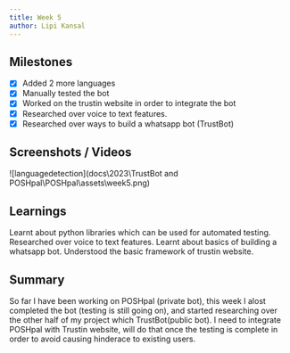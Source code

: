 ```yaml
---
title: Week 5
author: Lipi Kansal
---
```


## Milestones
- [x] Added 2 more languages
- [x] Manually tested the bot
- [x] Worked on the trustin website in order to integrate the bot
- [x] Researched over voice to text features.
- [x] Researched over ways to build a whatsapp bot (TrustBot)

## Screenshots / Videos 
![languagedetection](docs\2023\TrustBot and POSHpal\POSHpal\assets\week5.png)

## Learnings
Learnt about python libraries which can be used for automated testing. Researched over voice to text features. Learnt about basics of building a whatsapp bot. Understood the basic framework of trustin website.

## Summary
So far I have been working on POSHpal (private bot), this week I alost completed the bot (testing is still going on), and started researching over the other half of my project which TrustBot(public bot). I need to integrate POSHpal with Trustin website, will do that once the testing is complete in order to avoid causing hinderace to existing users.